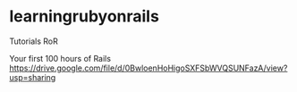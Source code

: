 # learningrubyonrails
Tutorials RoR

Your first 100 hours of Rails
https://drive.google.com/file/d/0BwloenHoHigoSXFSbWVQSUNFazA/view?usp=sharing
